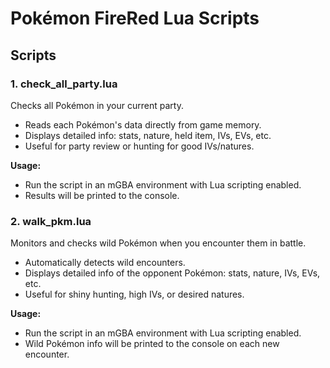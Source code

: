 
# Pokémon FireRed Lua Scripts

## Scripts

### 1. check_all_party.lua
Checks all Pokémon in your current party.
- Reads each Pokémon's data directly from game memory.
- Displays detailed info: stats, nature, held item, IVs, EVs, etc.
- Useful for party review or hunting for good IVs/natures.

**Usage:**
- Run the script in an mGBA environment with Lua scripting enabled.
- Results will be printed to the console.

### 2. walk_pkm.lua
Monitors and checks wild Pokémon when you encounter them in battle.
- Automatically detects wild encounters.
- Displays detailed info of the opponent Pokémon: stats, nature, IVs, EVs, etc.
- Useful for shiny hunting, high IVs, or desired natures.

**Usage:**
- Run the script in an mGBA environment with Lua scripting enabled.
- Wild Pokémon info will be printed to the console on each new encounter.


